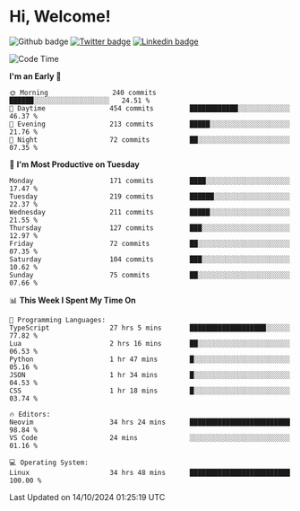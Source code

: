   # Hi, Welcome!
  ![Github badge](https://img.shields.io/github/followers/kraken-afk.svg?style=social&label=Follow&maxAge=2592000)
  [![Twitter badge](https://img.shields.io/badge/-Twitter-00acee?style=flat-square&logo=Twitter&logoColor=white)](https://twitter.com/trshppl)
  [![Linkedin badge](https://img.shields.io/badge/LinkedIn-0077B5?style=flat-square&logo=linkedin&logoColor=white)](https://www.linkedin.com/in/noveanrer)
<!--START_SECTION:waka-->
![Code Time](http://img.shields.io/badge/Code%20Time-331%20hrs%2013%20mins-blue)

**I'm an Early 🐤** 

```text
🌞 Morning                240 commits         ██████░░░░░░░░░░░░░░░░░░░   24.51 % 
🌆 Daytime                454 commits         ████████████░░░░░░░░░░░░░   46.37 % 
🌃 Evening                213 commits         █████░░░░░░░░░░░░░░░░░░░░   21.76 % 
🌙 Night                  72 commits          ██░░░░░░░░░░░░░░░░░░░░░░░   07.35 % 
```
📅 **I'm Most Productive on Tuesday** 

```text
Monday                   171 commits         ████░░░░░░░░░░░░░░░░░░░░░   17.47 % 
Tuesday                  219 commits         ██████░░░░░░░░░░░░░░░░░░░   22.37 % 
Wednesday                211 commits         █████░░░░░░░░░░░░░░░░░░░░   21.55 % 
Thursday                 127 commits         ███░░░░░░░░░░░░░░░░░░░░░░   12.97 % 
Friday                   72 commits          ██░░░░░░░░░░░░░░░░░░░░░░░   07.35 % 
Saturday                 104 commits         ███░░░░░░░░░░░░░░░░░░░░░░   10.62 % 
Sunday                   75 commits          ██░░░░░░░░░░░░░░░░░░░░░░░   07.66 % 
```


📊 **This Week I Spent My Time On** 

```text
💬 Programming Languages: 
TypeScript               27 hrs 5 mins       ███████████████████░░░░░░   77.82 % 
Lua                      2 hrs 16 mins       ██░░░░░░░░░░░░░░░░░░░░░░░   06.53 % 
Python                   1 hr 47 mins        █░░░░░░░░░░░░░░░░░░░░░░░░   05.16 % 
JSON                     1 hr 34 mins        █░░░░░░░░░░░░░░░░░░░░░░░░   04.53 % 
CSS                      1 hr 18 mins        █░░░░░░░░░░░░░░░░░░░░░░░░   03.74 % 

🔥 Editors: 
Neovim                   34 hrs 24 mins      █████████████████████████   98.84 % 
VS Code                  24 mins             ░░░░░░░░░░░░░░░░░░░░░░░░░   01.16 % 

💻 Operating System: 
Linux                    34 hrs 48 mins      █████████████████████████   100.00 % 
```


 Last Updated on 14/10/2024 01:25:19 UTC
<!--END_SECTION:waka-->